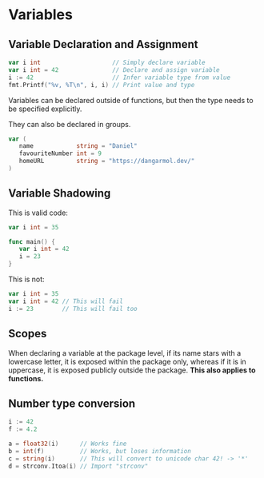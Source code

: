 # Variables

## Variable Declaration and Assignment

```go
var i int                    // Simply declare variable
var i int = 42               // Declare and assign variable
i := 42                      // Infer variable type from value
fmt.Printf("%v, %T\n", i, i) // Print value and type
```

Variables can be declared outside of functions, but then the type needs to be specified explicitly.

They can also be declared in groups.

```go
var (
   name            string = "Daniel"
   favouriteNumber int = 9
   homeURL         string = "https://dangarmol.dev/"
)
```

## Variable Shadowing

This is valid code:

```go
var i int = 35

func main() {
   var i int = 42
   i = 23
}
```

This is not:

```go
var i int = 35
var i int = 42 // This will fail
i := 23        // This will fail too
```

## Scopes

When declaring a variable at the package level, if its name stars with a lowercase letter, it is exposed within the package only, whereas if it is in uppercase, it is exposed publicly outside the package. **This also applies to functions.**

## Number type conversion

```go
i := 42
f := 4.2

a = float32(i)      // Works fine
b = int(f)          // Works, but loses information
c = string(i)       // This will convert to unicode char 42! -> '*'
d = strconv.Itoa(i) // Import "strconv"
```
